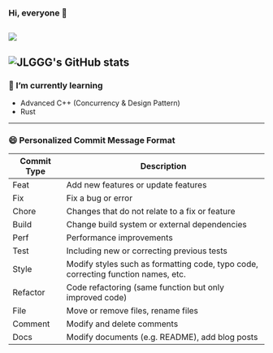 <!-- **JLGGG/JLGGG** is a ✨ _special_ ✨ repository because its `README.md` (this file) appears on your GitHub profile.

Here are some ideas to get you started:

- 🔭 I’m currently working on ...
- 🌱 I’m currently learning ...
- 👯 I’m looking to collaborate on ...
- 🤔 I’m looking for help with ...
- 💬 Ask me about ...
- 📫 How to reach me: ...
- 😄 Pronouns: ...
- ⚡ Fun fact: ... -->

### Hi, everyone 👋  
<a href="https://github.com/JLGGG"><img src="https://hits.seeyoufarm.com/api/count/incr/badge.svg?url=https%3A%2F%2Fgithub.com%2FJLGGG&count_bg=%2379C83D&title_bg=%23555555&icon=&icon_color=%23E7E7E7&title=hits&edge_flat=false"/></a>
---
![JLGGG's GitHub stats](https://github-readme-stats.vercel.app/api?username=JLGGG&show_icons=true&theme=dark)
---
### 🌱 I’m currently learning
- Advanced C++ (Concurrency & Design Pattern)
- Rust

---
### 😄 Personalized Commit Message Format
|Commit Type | Description                                    |
| ---------- | ---------------------------------------------- |
|Feat|Add new features or update features|
|Fix|Fix a bug or error|
|Chore|Changes that do not relate to a fix or feature|
|Build|Change build system or external dependencies|
|Perf|Performance improvements|
|Test|Including new or correcting previous tests|
|Style|Modify styles such as formatting code, typo code, correcting function names, etc.|
|Refactor|Code refactoring (same function but only improved code)|
|File|Move or remove files, rename files|
|Comment|Modify and delete comments|
|Docs|Modify documents (e.g. README), add blog posts|
